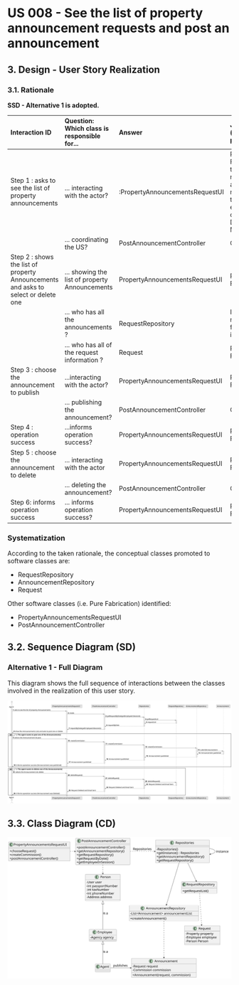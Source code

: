 # US 008 - See the list of property announcement requests and post an announcement

## 3. Design - User Story Realization 

### 3.1. Rationale

**SSD - Alternative 1 is adopted.**

| Interaction ID | Question: Which class is responsible for... | Answer               | Justification (with patterns)                                                                                 |
|:-------------  |:--------------------- |:---------------------|:--------------------------------------------------------------------------------------------------------------|
| Step 1  : asks to see the list of property announcements|	... interacting with the actor? |:PropertyAnnouncementsRequestUI| Pure Fabrication: there is no reason to assign this responsibility to any existing class in the Domain Model. |
| 			  		 |	... coordinating the US? |PostAnnouncementController| Controller                                                                                                    |
| Step 2 : shows the list of property Announcements and asks to select or delete one|... showing the list of property Announcements|PropertyAnnouncementsRequestUI|Pure Fabrication    |
|               | ... who has all the announcements ? |RequestRepository | IE: is responsible for  user interactions
|       |... who has all of the request information ?|Request | Pure Fabrication
| Step 3  : choose the announcement to publish	 |	...interacting with the actor? |PropertyAnnouncementsRequestUI| Pure Fabrication|
| |... publishing the announcement? |PostAnnouncementController | Controller
| Step 4 : operation success|	...informs operation success? |PropertyAnnouncementsRequestUI| Pure Fabrication               |
|Step 5 : choose the announcement to delete | ... interacting with the actor |PropertyAnnouncementsRequestUI | Pure Fabrication
| |... deleting the announcement? |PostAnnouncementController | Controller| 
|Step 6: informs operation success |... informs operation success? |PropertyAnnouncementsRequestUI |Pure Fabrication| 


### Systematization ##

According to the taken rationale, the conceptual classes promoted to software classes are: 

 * RequestRepository
 * AnnouncementRepository
 * Request

Other software classes (i.e. Pure Fabrication) identified: 

 * PropertyAnnouncementsRequestUI
 * PostAnnouncementController


## 3.2. Sequence Diagram (SD)

### Alternative 1 - Full Diagram

This diagram shows the full sequence of interactions between the classes involved in the realization of this user story.

![Sequence Diagram - Full](svg/US008-SD.svg)


## 3.3. Class Diagram (CD)

![Class Diagram](svg/US008-CD.svg)